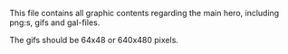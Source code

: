 This file contains all graphic contents regarding the main hero, including png:s, gifs and gal-files.

The gifs should be 64x48 or 640x480 pixels.
